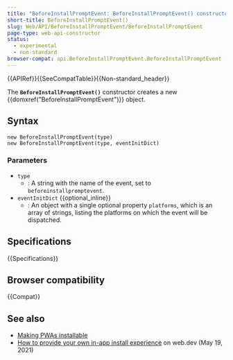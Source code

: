 ```yaml
---
title: "BeforeInstallPromptEvent: BeforeInstallPromptEvent() constructor"
short-title: BeforeInstallPromptEvent()
slug: Web/API/BeforeInstallPromptEvent/BeforeInstallPromptEvent
page-type: web-api-constructor
status:
  - experimental
  - non-standard
browser-compat: api.BeforeInstallPromptEvent.BeforeInstallPromptEvent
---
```


{{APIRef}}{{SeeCompatTable}}{{Non-standard_header}}

The **`BeforeInstallPromptEvent()`** constructor creates a new {{domxref("BeforeInstallPromptEvent")}} object.

## Syntax

```js-nolint
new BeforeInstallPromptEvent(type)
new BeforeInstallPromptEvent(type, eventInitDict)
```

### Parameters

- `type`
  - : A string with the name of the event, set to `beforeinstallpromptevent`.
- `eventInitDict` {{optional_inline}}
  - : An object with a single optional property `platforms`, which is an array of strings, listing the platforms on which the event will be dispatched.

## Specifications

{{Specifications}}

## Browser compatibility

{{Compat}}

## See also

- [Making PWAs installable](/en-US/docs/Web/Progressive_web_apps/Guides/Making_PWAs_installable)
- [How to provide your own in-app install experience](https://web.dev/customize-install/) on web.dev (May 19, 2021)
